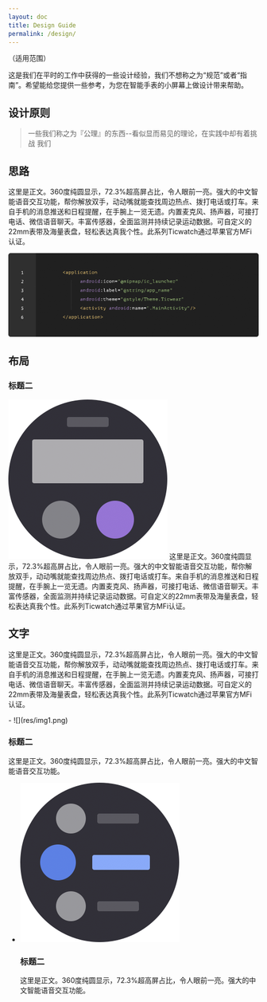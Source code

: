 ```yaml
---
layout: doc
title: Design Guide
permalink: /design/
---
```


（适用范围）

这是我们在平时的工作中获得的一些设计经验，我们不想称之为“规范”或者“指南”。希望能给您提供一些参考，为您在智能手表的小屏幕上做设计带来帮助。

## 设计原则

> 一些我们称之为『公理』的东西--看似显而易见的理论，在实践中却有着挑战
> 我们


## 思路

这里是正文。360度纯圆显示，72.3%超高屏占比，令人眼前一亮。强大的中文智能语音交互功能，帮你解放双手，动动嘴就能查找周边热点、拨打电话或打车。来自手机的消息推送和日程提醒，在手腕上一览无遗。内置麦克风、扬声器，可接打电话、微信语音聊天。丰富传感器，全面监测并持续记录运动数据。可自定义的22mm表带及海量表盘，轻松表达真我个性。此系列Ticwatch通过苹果官方MFi认证。

<img class="img1" src="res/CodeBox.png">

## 布局

### 标题二

<img class="img2" src="res/img3.png"> 这里是正文。360度纯圆显示，72.3%超高屏占比，令人眼前一亮。强大的中文智能语音交互功能，帮你解放双手，动动嘴就能查找周边热点、拨打电话或打车。来自手机的消息推送和日程提醒，在手腕上一览无遗。内置麦克风、扬声器，可接打电话、微信语音聊天。丰富传感器，全面监测并持续记录运动数据。可自定义的22mm表带及海量表盘，轻松表达真我个性。此系列Ticwatch通过苹果官方MFi认证。

## 文字

这里是正文。360度纯圆显示，72.3%超高屏占比，令人眼前一亮。强大的中文智能语音交互功能，帮你解放双手，动动嘴就能查找周边热点、拨打电话或打车。来自手机的消息推送和日程提醒，在手腕上一览无遗。内置麦克风、扬声器，可接打电话、微信语音聊天。丰富传感器，全面监测并持续记录运动数据。可自定义的22mm表带及海量表盘，轻松表达真我个性。此系列Ticwatch通过苹果官方MFi认证。

<div class="block1" markdown="1">
- ![](res/img1.png)

  ### 标题二
  这里是正文。360度纯圆显示，72.3%超高屏占比，令人眼前一亮。强大的中文智能语音交互功能。

- ![](res/img2.png)

  ### 标题二
  这里是正文。360度纯圆显示，72.3%超高屏占比，令人眼前一亮。强大的中文智能语音交互功能。

</div>
